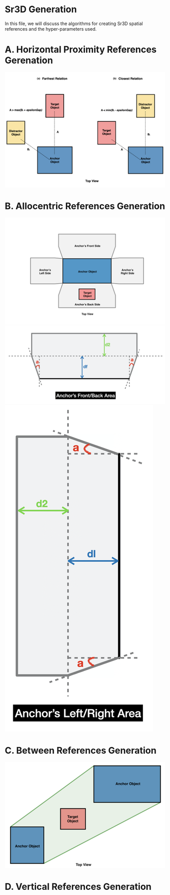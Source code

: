 # Sr3D Generation

In this file, we will discuss the algorithms for creating Sr3D spatial references and the hyper-parameters used.

# A. Horizontal Proximity References Gerenation
![](../../../images/sr3d_doc/horizontal-relations.png)

# B. Allocentric References Generation

![](../../../images/sr3d_doc/allocentric.jpg)
![](../../../images/sr3d_doc/allocentric_front_back_area.png)
![](../../../images/sr3d_doc/allocentric_left_right_area.png)

# C. Between References Generation
![](../../../images/sr3d_doc/between-relations.png)

# D. Vertical References Generation

